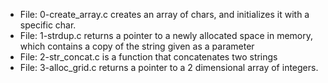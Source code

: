 * File: 0-create_array.c creates an array of chars, and initializes it with a specific char.
* File: 1-strdup.c returns a pointer to a newly allocated space in memory, which contains a copy of the string given as a parameter
* File: 2-str_concat.c is a function that concatenates two strings
* File: 3-alloc_grid.c returns a pointer to a 2 dimensional array of integers.
